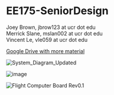 # EE175-SeniorDesign
Joey Brown, jbrow123 at ucr dot edu  
Merrick Slane, mslan002 at ucr dot edu  
Vincent Le, vle059 at ucr dot edu  

[Google Drive with more material](https://drive.google.com/drive/folders/17umrwFU26v1C86p7LwNFVo5_QjvbGcJk?usp=sharing)

![System_Diagram_Updated](https://user-images.githubusercontent.com/33066482/198501508-bfdfc993-54d1-46bf-bb7c-e31d77a9f32c.png "System Diagram")

![image](https://user-images.githubusercontent.com/33066482/192166011-54f5eca6-4ba4-4621-b2a1-52ec963ab26e.png)

![Flight Computer Board Rev0.1](https://user-images.githubusercontent.com/33066482/215214906-0b76c4ee-a8ad-476b-9a1d-430e0c60eb7d.png)

